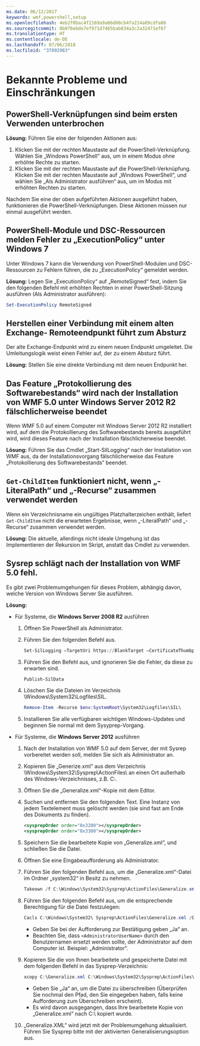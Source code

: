 ```yaml
---
ms.date: 06/12/2017
keywords: wmf,powershell,setup
ms.openlocfilehash: 4eb2f0bac4f2169a9a06d80cb4fa214a09cdfa86
ms.sourcegitcommit: 8b076ebde7ef971d7465bab834a3c2a32471ef6f
ms.translationtype: HT
ms.contentlocale: de-DE
ms.lasthandoff: 07/06/2018
ms.locfileid: "37892983"
---
```

# <a name="known-issues-and-limitations"></a>Bekannte Probleme und Einschränkungen

## <a name="powershell-shortcuts-are-broken-when-used-for-the-first-time"></a>PowerShell-Verknüpfungen sind beim ersten Verwenden unterbrochen

**Lösung:** Führen Sie eine der folgenden Aktionen aus:

1. Klicken Sie mit der rechten Maustaste auf die PowerShell-Verknüpfung. Wählen Sie „Windows PowerShell“ aus, um in einem Modus ohne erhöhte Rechte zu starten.
2. Klicken Sie mit der rechten Maustaste auf die PowerShell-Verknüpfung. Klicken Sie mit der rechten Maustaste auf „Windows PowerShell“, und wählen Sie „Als Administrator ausführen“ aus, um im Modus mit erhöhten Rechten zu starten.

Nachdem Sie eine der oben aufgeführten Aktionen ausgeführt haben, funktionieren die PowerShell-Verknüpfungen. Diese Aktionen müssen nur einmal ausgeführt werden.

## <a name="powershell-modules-and-dsc-resources-report-errors-about-executionpolicy-on-windows-7"></a>PowerShell-Module und DSC-Ressourcen melden Fehler zu „ExecutionPolicy“ unter Windows 7

Unter Windows 7 kann die Verwendung von PowerShell-Modulen und DSC-Ressourcen zu Fehlern führen, die zu „ExecutionPolicy“ gemeldet werden.

**Lösung:** Legen Sie „ExecutionPolicy“ auf „RemoteSigned“ fest, indem Sie den folgenden Befehl mit erhöhten Rechten in einer PowerShell-Sitzung ausführen (Als Administrator ausführen):

```powershell
Set-ExecutionPolicy RemoteSigned
```

## <a name="connecting-to-an-old-remote-exchange-endpoint-causes-a-crash"></a>Herstellen einer Verbindung mit einem alten Exchange- Remoteendpunkt führt zum Absturz

Der alte Exchange-Endpunkt wird zu einem neuen Endpunkt umgeleitet. Die Umleitungslogik weist einen Fehler auf, der zu einem Absturz führt.

**Lösung:** Stellen Sie eine direkte Verbindung mit dem neuen Endpunkt her.

## <a name="software-inventory-logging-feature-is-erroneously-stopped-after-wmf-50-installation-on-windows-server-2012-r2"></a>Das Feature „Protokollierung des Softwarebestands“ wird nach der Installation von WMF 5.0 unter Windows Server 2012 R2 fälschlicherweise beendet

Wenn WMF 5.0 auf einem Computer mit Windows Server 2012 R2 installiert wird, auf dem die Protokollierung des Softwarebestands bereits ausgeführt wird, wird dieses Feature nach der Installation fälschlicherweise beendet.

**Lösung:** Führen Sie das Cmdlet „Start-SilLogging“ nach der Installation von WMF aus, da der Installationsvorgang fälschlicherweise das Feature „Protokollierung des Softwarebestands“ beendet.

## <a name="get-childitem-does-not-work-if--literalpath-and--recurse-are-used-together"></a>`Get-ChildItem` funktioniert nicht, wenn „-LiteralPath“ und „-Recurse“ zusammen verwendet werden

Wenn ein Verzeichnisname ein ungültiges Platzhalterzeichen enthält, liefert `Get-ChildItem` nicht die erwarteten Ergebnisse, wenn „-LiteralPath“ und „-Recurse“ zusammen verwendet werden.

**Lösung:** Die aktuelle, allerdings nicht ideale Umgehung ist das Implementieren der Rekursion im Skript, anstatt das Cmdlet zu verwenden.

## <a name="sysprep-fails-after-wmf-50-installation"></a>Sysrep schlägt nach der Installation von WMF 5.0 fehl.

Es gibt zwei Problemumgehungen für dieses Problem, abhängig davon, welche Version von Windows Server Sie ausführen.

**Lösung:**

- Für Systeme, die **Windows Server 2008 R2** ausführen
  1. Öffnen Sie PowerShell als Administrator.
  2. Führen Sie den folgenden Befehl aus.

     ```powershell
     Set-SilLogging –TargetUri https://BlankTarget –CertificateThumbprint 0123456789
     ```

  3. Führen Sie den Befehl aus, und ignorieren Sie die Fehler, da diese zu erwarten sind.

     ```powershell
     Publish-SilData
     ```

  4. Löschen Sie die Dateien im Verzeichnis \Windows\System32\Logfiles\SIL\.

     ```powershell
     Remove-Item -Recurse $env:SystemRoot\System32\Logfiles\SIL\
     ```

  5. Installieren Sie alle verfügbaren wichtigen Windows-Updates und beginnen Sie normal mit dem Sysyprep-Vorgang.

- Für Systeme, die **Windows Server 2012** ausführen
  1. Nach der Installation von WMF 5.0 auf dem Server, der mit Sysrep vorbereitet werden soll, melden Sie sich als Administrator an.
  2. Kopieren Sie „Generize.xml“ aus dem Verzeichnis \Windows\System32\Sysprep\ActionFiles\ an einen Ort außerhalb des Windows-Verzeichnisses, z.B. C:\.
  3. Öffnen Sie die „Generalize.xml“-Kopie mit dem Editor.
  4. Suchen und entfernen Sie den folgenden Text. Eine Instanz von jedem Textelement muss gelöscht werden (sie sind fast am Ende des Dokuments zu finden).

     ```xml
     <sysprepOrder order="0x3200"></sysprepOrder>
     <sysprepOrder order="0x3300"></sysprepOrder>
     ```

  5. Speichern Sie die bearbeitete Kopie von „Generalize.xml“, und schließen Sie die Datei.
  6. Öffnen Sie eine Eingabeaufforderung als Administrator.
  7. Führen Sie den folgenden Befehl aus, um die „Generalize.xml“-Datei im Ordner „system32“ in Besitz zu nehmen.

     ```powershell
     Takeown /f C:\Windows\System32\Sysprep\ActionFiles\Generalize.xml
     ```

  8. Führen Sie den folgenden Befehl aus, um die entsprechende Berechtigung für die Datei festzulegen:

     ```powershell
     Cacls C:\Windows\System32\ Sysprep\ActionFiles\Generalize.xml /G `<AdministratorUserName>`:F
     ```

     - Geben Sie bei der Aufforderung zur Bestätigung geben „Ja“ an.
     - Beachten Sie, dass `<AdministratorUserName>` durch den Benutzernamen ersetzt werden sollte, der Administrator auf dem Computer ist. Beispiel: „Administrator“.

  9. Kopieren Sie die von Ihnen bearbeitete und gespeicherte Datei mit dem folgenden Befehl in das Sysprep-Verzeichnis:

     ```powershell
     xcopy C:\Generalize.xml C:\Windows\System32\Sysprep\ActionFiles\Generalize.xml
     ```

     - Geben Sie „Ja“ an, um die Datei zu überschreiben (Überprüfen Sie nochmal den Pfad, den Sie eingegeben haben, falls keine Aufforderung zum Überschreiben erscheint).
     - Es wird davon ausgegangen, dass Ihre bearbeitete Kopie von „Generalize.xml“ nach C:\ kopiert wurde.

  10. „Generalize.XML“ wird jetzt mit der Problemumgehung aktualisiert. Führen Sie Sysprep bitte mit der aktivierten Generalisierungsoption aus.